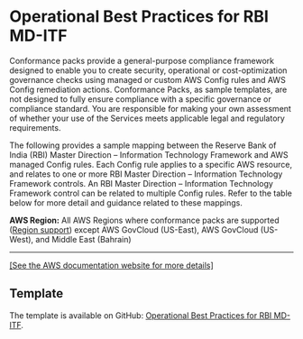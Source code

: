 # Operational Best Practices for RBI MD\-ITF<a name="operational-best-practices-for-rbi-md-itf"></a>

Conformance packs provide a general\-purpose compliance framework designed to enable you to create security, operational or cost\-optimization governance checks using managed or custom AWS Config rules and AWS Config remediation actions\. Conformance Packs, as sample templates, are not designed to fully ensure compliance with a specific governance or compliance standard\. You are responsible for making your own assessment of whether your use of the Services meets applicable legal and regulatory requirements\.

The following provides a sample mapping between the Reserve Bank of India \(RBI\) Master Direction – Information Technology Framework and AWS managed Config rules\. Each Config rule applies to a specific AWS resource, and relates to one or more RBI Master Direction – Information Technology Framework controls\. An RBI Master Direction – Information Technology Framework control can be related to multiple Config rules\. Refer to the table below for more detail and guidance related to these mappings\.

**AWS Region:** All AWS Regions where conformance packs are supported \([Region support](https://docs.aws.amazon.com/config/latest/developerguide/conformance-packs.html#conformance-packs-regions)\) except AWS GovCloud \(US\-East\), AWS GovCloud \(US\-West\), and Middle East \(Bahrain\)


****  
[\[See the AWS documentation website for more details\]](http://docs.aws.amazon.com/config/latest/developerguide/operational-best-practices-for-rbi-md-itf.html)

## Template<a name="rbi-md-itf-conformance-pack-sample"></a>

The template is available on GitHub: [Operational Best Practices for RBI MD\-ITF](https://github.com/awslabs/aws-config-rules/blob/master/aws-config-conformance-packs/Operational-Best-Practices-for-RBI-MasterDirection.yaml)\.